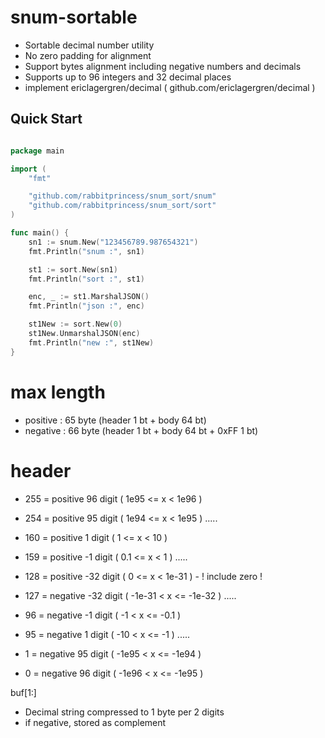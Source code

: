 # snum-sortable
 - Sortable decimal number utility
 - No zero padding for alignment
 - Support bytes alignment including negative numbers and decimals
 - Supports up to 96 integers and 32 decimal places
 - implement ericlagergren/decimal ( github.com/ericlagergren/decimal )


## Quick Start

```go

package main

import (
	"fmt"

	"github.com/rabbitprincess/snum_sort/snum"
	"github.com/rabbitprincess/snum_sort/sort"
)

func main() {
	sn1 := snum.New("123456789.987654321")
	fmt.Println("snum :", sn1)

	st1 := sort.New(sn1)
	fmt.Println("sort :", st1)

	enc, _ := st1.MarshalJSON()
	fmt.Println("json :", enc)

	st1New := sort.New(0)
	st1New.UnmarshalJSON(enc)
	fmt.Println("new :", st1New)
}

```

# max length
 - positive : 65 byte (header 1 bt + body 64 bt)
 - negative : 66 byte (header 1 bt + body 64 bt + 0xFF 1 bt)

# header
 - 255 = positive 96 digit ( 1e95 <= x < 1e96 )
 - 254 = positive 95 digit ( 1e94 <= x < 1e95 )
 .....
 - 160 = positive 1 digit ( 1 <= x < 10 )
 - 159 = positive -1 digit ( 0.1 <= x < 1 )
 .....
 - 128 = positive -32 digit ( 0 <= x < 1e-31 ) - ! include zero !

 - 127 = negative -32 digit ( -1e-31 < x <= -1e-32 )
 .....
 - 96 = negative -1 digit ( -1 < x <= -0.1 )
 - 95 = negative 1 digit ( -10 < x <= -1 )
 .....
 - 1 = negative 95 digit ( -1e95 < x <= -1e94 )
 - 0 = negative 96 digit ( -1e96 < x <= -1e95 )

buf[1:]
 - Decimal string compressed to 1 byte per 2 digits
 - if negative, stored as complement
